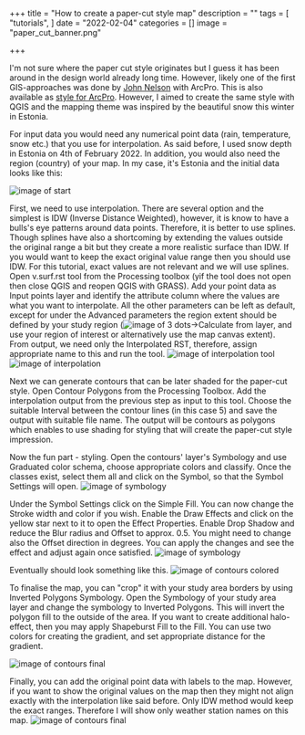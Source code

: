 +++
title = "How to create a paper-cut style map"
description = ""
tags = [
    "tutorials",
]
date = "2022-02-04"
categories = []
image = "paper_cut_banner.png"

+++

I'm not sure where the paper cut style originates but I guess it has been around in the design world already long time. However, likely one of the first GIS-approaches was done by [John Nelson](https://www.esri.com/arcgis-blog/products/arcgis-pro/mapping/paper-cut-map-style/) with ArcPro. This is also available as [style for ArcPro](https://esri-styles.maps.arcgis.com/home/item.html?id=6c01b3d015ce40eca7846941d6313fe8). However, I aimed to create the same style with QGIS and the mapping theme was inspired by the beautiful snow this winter in Estonia.

For input data you would need any numerical point data (rain, temperature, snow etc.) that you use for interpolation. As said before, I used snow depth in Estonia on 4th of February 2022. In addition, you would also need the region (country) of your map. In my case, it's Estonia and the initial data looks like this:

![image of start](../../images/blog/paper_1.png)

First, we need to use interpolation. There are several option and the simplest is IDW (Inverse Distance Weighted), however, it is know to have a bulls's eye patterns around data points. Therefore, it is better to use splines. Though splines have also a shortcoming by extending the values outside the original range a bit but they create a more realistic surface than IDW. If you would want to keep the exact original value range then you should use IDW. For this tutorial, exact values are not relevant and we will use splines. Open v.surf.rst tool from the Processing toolbox (yif the tool does not open then close QGIS and reopen QGIS with GRASS). Add your point data as Input points layer and identify the attribute column where the values are what you want to interpolate. All the other parameters can be left as default, except for under the Advanced parameters the region extent should be defined by your study region (![image of 3 dots](../../images/blog/3_dots.png)->Calculate from layer, and use your region of interest or alternatively use the map canvas extent). From output, we need only the Interpolated RST, therefore, assign appropriate name to this and run the tool.
![image of interpolation tool](../../images/blog/paper_2.png)
![image of interpolation](../../images/blog/paper_3.png)

Next we can generate contours that can be later shaded for the paper-cut style. Open Contour Polygons from the Processing Toolbox. Add the interpolation output from the previous step as input to this tool. Choose the suitable Interval between the contour lines (in this case 5) and save the output with suitable file name. The output will be contours as polygons which enables to use shading for styling that will create the paper-cut style impression.

Now the fun part - styling. Open the contours' layer's Symbology and use Graduated color schema, choose appropriate colors and classify. Once the classes exist, select them all and click on the Symbol, so that the Symbol Settings will open.
![image of symbology](../../images/blog/paper_4.png)

Under the Symbol Settings click on the Simple Fill. You can now change the Stroke width and color if you wish. Enable the Draw Effects and click on the yellow star next to it to open the Effect Properties. Enable Drop Shadow and reduce the Blur radius and Offset to approx. 0.5. You might need to change also the Offset direction in degrees. You can apply the changes and see the effect and adjust again once satisfied.
![image of symbology](../../images/blog/paper_5.png)

Eventually should look something like this.
![image of contours colored](../../images/blog/paper_6.png)

To finalise the map, you can "crop" it with your study area borders by using Inverted Polygons Symbology. Open the Symbology of your study area layer and change the symbology to Inverted Polygons.  This will invert the polygon fill to the outside of the area. If you want to create additional halo-effect, then you may apply Shapeburst Fill to the Fill. You can use two colors  for creating the gradient, and set appropriate distance for the gradient.

![image of contours final](../../images/blog/paper_7.png)

Finally, you can add the original point data with labels to the map. However, if you want to show the original values on the map then they might not align exactly with the interpolation like said before. Only IDW method would keep the exact ranges. Therefore I will show only weather station names on this map.
![image of contours final](../../images/blog/paper_8.png)
